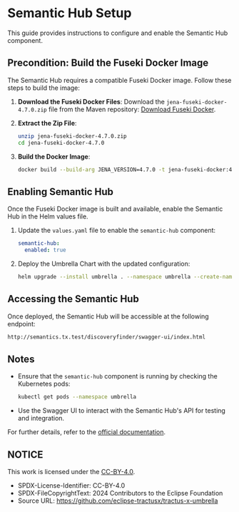 # Semantic Hub Setup

This guide provides instructions to configure and enable the Semantic Hub component.

## Precondition: Build the Fuseki Docker Image

The Semantic Hub requires a compatible Fuseki Docker image. Follow these steps to build the image:

1. **Download the Fuseki Docker Files**:
   Download the `jena-fuseki-docker-4.7.0.zip` file from the Maven repository:
   [Download Fuseki Docker](https://repo1.maven.org/maven2/org/apache/jena/jena-fuseki-docker/4.7.0/jena-fuseki-docker-4.7.0.zip).

2. **Extract the Zip File**:
   ```bash
   unzip jena-fuseki-docker-4.7.0.zip
   cd jena-fuseki-docker-4.7.0
   ```

3. **Build the Docker Image**:
   ```bash
   docker build --build-arg JENA_VERSION=4.7.0 -t jena-fuseki-docker:4.7.0 --platform linux/amd64 .
   ```

## Enabling Semantic Hub

Once the Fuseki Docker image is built and available, enable the Semantic Hub in the Helm values file.

1. Update the `values.yaml` file to enable the `semantic-hub` component:
   ```yaml
   semantic-hub:
     enabled: true
   ```

2. Deploy the Umbrella Chart with the updated configuration:
   ```bash
   helm upgrade --install umbrella . --namespace umbrella --create-namespace
   ```

## Accessing the Semantic Hub

Once deployed, the Semantic Hub will be accessible at the following endpoint:
```bash
http://semantics.tx.test/discoveryfinder/swagger-ui/index.html
```

## Notes

- Ensure that the `semantic-hub` component is running by checking the Kubernetes pods:
  ```bash
  kubectl get pods --namespace umbrella
  ```

- Use the Swagger UI to interact with the Semantic Hub's API for testing and integration.

For further details, refer to the [official documentation](https://jena.apache.org/documentation/fuseki2/).

## NOTICE

This work is licensed under the [CC-BY-4.0](https://creativecommons.org/licenses/by/4.0/legalcode).

* SPDX-License-Identifier: CC-BY-4.0
* SPDX-FileCopyrightText: 2024 Contributors to the Eclipse Foundation
* Source URL: <https://github.com/eclipse-tractusx/tractus-x-umbrella>

